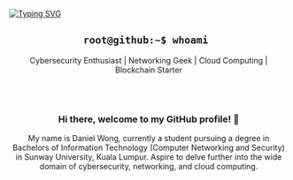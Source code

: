 [![Typing SVG](https://readme-typing-svg.demolab.com?font=Fira+Code&weight=500&size=60&pause=1000&color=00FF5B&center=true&vCenter=true&multiline=true&width=1000&height=100&lines=0xDanW)](https://git.io/typing-svg)

<h2 align='center'> <code>root@github:~$ whoami </code></h2>
<p align='center'>Cybersecurity Enthusiast | Networking Geek | Cloud Computing | Blockchain Starter</p>

<br></br>
<div align='center'>
<h3 align='center'>Hi there, welcome to my GitHub profile! 👋</h3>
My name is Daniel Wong, currently a student pursuing a degree in Bachelors of Information Technology (Computer Networking and Security) in Sunway University, Kuala Lumpur. Aspire to delve further into the wide domain of cybersecurity, networking, and cloud computing. 
</div>

